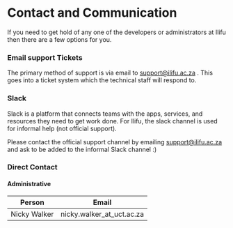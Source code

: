 # Contact and Communication

If you need to get hold of any one of the developers or administrators at Ilifu then there are a few options for you.

### Email support Tickets

The primary method of support is via email to [support@ilifu.ac.za](mailto:support@ilifu.ac.za) . This goes into a ticket
system which the technical staff will respond to.

### Slack

Slack is a platform that connects teams with the apps, services, and resources they need to get work done. For Ilifu, the slack channel is used for informal help (not official support).

Please contact the official support channel by emailing [support@ilifu.ac.za](mailto:support@ilifu.ac.za) and ask to be added to the informal Slack channel :)

### Direct Contact

#### Administrative

|Person                  |Email                    
|------------------------|:-----------------------:|
|Nicky Walker            |nicky.walker_at_uct.ac.za|